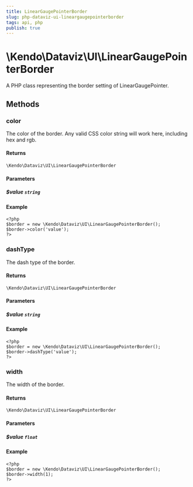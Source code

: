 ```yaml
---
title: LinearGaugePointerBorder
slug: php-dataviz-ui-lineargaugepointerborder
tags: api, php
publish: true
---
```


# \Kendo\Dataviz\UI\LinearGaugePointerBorder

A PHP class representing the border setting of LinearGaugePointer.


## Methods

### color
The color of the border.
Any valid CSS color string will work here, including hex and rgb.

#### Returns
`\Kendo\Dataviz\UI\LinearGaugePointerBorder`

#### Parameters

##### $value `string`



#### Example 
    <?php
    $border = new \Kendo\Dataviz\UI\LinearGaugePointerBorder();
    $border->color('value');
    ?>

### dashType
The dash type of the border.

#### Returns
`\Kendo\Dataviz\UI\LinearGaugePointerBorder`

#### Parameters

##### $value `string`



#### Example 
    <?php
    $border = new \Kendo\Dataviz\UI\LinearGaugePointerBorder();
    $border->dashType('value');
    ?>

### width
The width of the border.

#### Returns
`\Kendo\Dataviz\UI\LinearGaugePointerBorder`

#### Parameters

##### $value `float`



#### Example 
    <?php
    $border = new \Kendo\Dataviz\UI\LinearGaugePointerBorder();
    $border->width(1);
    ?>

 
